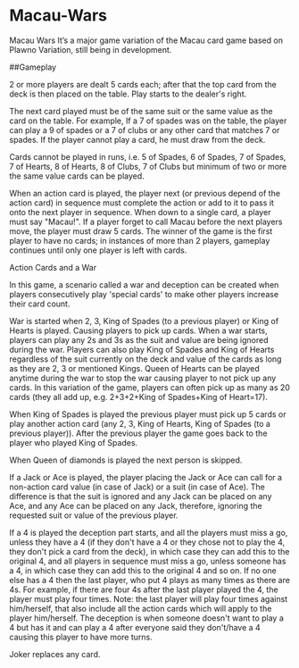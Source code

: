 # Macau-Wars

Macau Wars It’s a major game variation of the Macau card game based on Plawno Variation, still being in development.

##Gameplay

2 or more players are dealt 5 cards each; after that the top card from the deck is then placed on the table. Play starts to the dealer's right.


The next card played must be of the same suit or the same value as the card on the table. For example, If a 7 of spades was on the table, the player can play a 9 of spades or a 7 of clubs or any other card that matches 7 or spades. If the player cannot play a card, he must draw from the deck.


Cards cannot be played in runs, i.e. 5 of Spades, 6 of Spades, 7 of Spades, 7 of Hearts, 8 of Hearts, 8 of Clubs, 7 of Clubs but minimum of two or more the same value cards can be played.


When an action card is played, the player next (or previous depend of the action card) in sequence must complete the action or add to it to pass it onto the next player in sequence. When down to a single card, a player must say "Macau!". If a player forget to call Macau before the next players move, the player must draw 5 cards. The winner of the game is the first player to have no cards; in instances of more than 2 players, gameplay continues until only one player is left with cards.


Action Cards and a War

In this game, a scenario called a war and deception can be created when players consecutively play 'special cards' to make other players increase their card count.


War is started when 2, 3, King of Spades (to a previous player) or King of Hearts is played. Causing players to pick up cards. When a war starts, players can play any 2s and 3s as the suit and value are being ignored during the war. Players can also play King of Spades and King of Hearts regardless of the suit currently on the deck and value of the cards as long as they are 2, 3 or mentioned Kings. Queen of Hearts can be played anytime during the war to stop the war causing player to not pick up any cards. In this variation of the game, players can often pick up as many as 20 cards (they all add up, e.g. 2+3+2+King of Spades+King of Heart=17).


When King of Spades is played the previous player must pick up 5 cards or play another action card (any 2, 3, King of Hearts, King of Spades (to a previous player)). After the previous player the game goes back to the player who played King of Spades.


When Queen of diamonds is played the next person is skipped.

If a Jack or Ace is played, the player placing the Jack or Ace can call for a non-action card value (in case of Jack) or a suit (in case of Ace). The difference is that the suit is ignored and any Jack can be placed on any Ace, and any Ace can be placed on any Jack, therefore, ignoring the requested suit or value of the previous player.


If a 4 is played the deception part starts, and all the players must miss a go, unless they have a 4 (if they don't have a 4 or they chose not to play the 4, they don't pick a card from the deck), in which case they can add this to the original 4, and all players in sequence must miss a go, unless someone has a 4, in which case they can add this to the original 4 and so on. If no one else has a 4 then the last player, who put 4 plays as many times as there are 4s. For example, if there are four 4s after the last player played the 4, the player must play four times. Note: the last player will play four times against him/herself, that also include all the action cards which will apply to the player him/herself. The deception is when someone doesn't want to play a 4 but has it and can play a 4 after everyone said they don't/have a 4 causing this player to have more turns.

 

Joker replaces any card.
